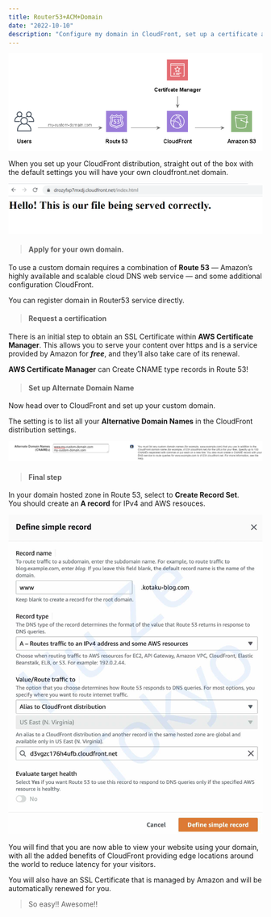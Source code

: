 ```yaml
---
title: Router53+ACM+Domain
date: "2022-10-10"
description: "Configure my domain in CloudFront, set up a certificate and configure Route 53"
---
```


![architecture](./archi.jpg)

When you set up your CloudFront distribution, straight out of the box with the default settings you will have your own cloudfront.net domain.

![cloudfront domain](./yourowndomain.jpg)

> #### Apply for your own domain.

To use a custom domain requires a combination of **Route 53** — Amazon’s highly available and scalable cloud DNS web service — and some additional configuration CloudFront.

You can register domain in Router53 service directly.

> #### Request a certification

There is an initial step to obtain an SSL Certificate within **AWS Certificate Manager**. This allows you to serve your content over https and is a service provided by Amazon for **_free_**, and they’ll also take care of its renewal.

**AWS Certificate Manager** can Create CNAME type records in Route 53!

> #### Set up Alternate Domain Name

Now head over to CloudFront and set up your custom domain.

The setting is to list all your **Alternative Domain Names** in the CloudFront distribution settings.

![pic](ex1.jpg)

> #### Final step

In your domain hosted zone in Route 53, select to **Create Record Set**.  
You should create an **A record** for IPv4 and AWS resouces.

![pic](ARecord.jpg)

You will find that you are now able to view your website using your domain, with all the added benefits of CloudFront providing edge locations around the world to reduce latency for your visitors.

You will also have an SSL Certificate that is managed by Amazon and will be automatically renewed for you.

> So easy!! Awesome!!
